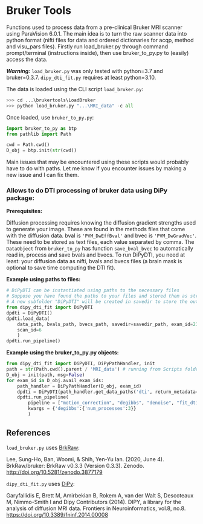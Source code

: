 # Bruker Tools

Functions used to process data from a pre-clinical Bruker MRI scanner using
ParaVision 6.0.1. The main idea is to turn the raw scanner data into python 
format (nifti files for data and ordered dictionaries for acqp, method and 
visu_pars files). Firstly run load_bruker.py through command prompt/terminal 
(instructions inside), then use bruker_to_py.py to (easily) access the data. 

***Warning:*** `load_bruker.py` was only tested with python=3.7 and bruker=0.3.7. `dipy_dti_fit.py` requires at least python=3.10.

The data is loaded using the CLI script `load_bruker.py`:
```py
>>> cd ...\brukertools\LoadBruker
>>> python load_bruker.py "...\MRI_data" -c all
```

Once loaded, use `bruker_to_py.py`:
```py
import bruker_to_py as btp
from pathlib import Path

cwd = Path.cwd()
D_obj = btp.init(str(cwd))
```

Main issues that may be encountered using these scripts would probably have to do with paths. Let me know if you encounter issues by making a new issue and I can fix them.

### Allows to do DTI processing of bruker data using DiPy package:

**Prerequisites:**

Diffusion processing requires knowing the diffusion gradient strengths used to generate your image. These are found in the methods files that come with the diffusion data. bval is `'PVM_DwEffBval'` and bvec is `'PVM_DwGradVec'`. These need to be stored as text files, each value separated by comma. The `DataObject` from `bruker_to_py` has function `save_bval_bvec` to automatically read in, process and save bvals and bvecs. To run DiPyDTI, you need at least: your diffusion data as nifti, bvals and bvecs files (a brain mask is optional to save time computing the DTI fit).

**Example using paths to files:**
```py
# DiPyDTI can be instantiated using paths to the necessary files
# Suppose you have found the paths to your files and stored them as strings
# A new subfolder "DiPyDTI" will be created in savedir to store the outputs
from dipy_dti_fit import DiPyDTI
dpdti = DiPyDTI()
dpdti.load_data(
    data_path, bvals_path, bvecs_path, savedir=savedir_path, exam_id=230215, 
    scan_id=6
    )
dpdti.run_pipeline()
```

**Example using the bruker_to_py.py objects:**
```py
from dipy_dti_fit import DiPyDTI, DiPyPathHandler, init
path = str(Path.cwd().parent / 'MRI_data') # running from Scripts folder next to MRI_data
D_obj = init(path, msg=False)
for exam_id in D_obj.avail_exam_ids:
    path_handler = DiPyPathHandler(D_obj, exam_id)
    dpdti = DiPyDTI(path_handler.get_data_paths('dti', return_metadata=True))
    dpdti.run_pipeline(
        pipeline = ["motion_correction", "degibbs", "denoise", "fit_dti"],
        kwargs = {'degibbs':{'num_processes':3}}
        )
```

## References

`load_bruker.py` uses [BrkRaw](https://github.com/BrkRaw/brkraw):

Lee, Sung-Ho, Ban, Woomi, & Shih, Yen-Yu Ian. (2020, June 4). BrkRaw/bruker: BrkRaw v0.3.3 (Version 0.3.3). Zenodo. http://doi.org/10.5281/zenodo.3877179

`dipy_dti_fit.py` uses [DiPy](https://github.com/dipy/dipy):

Garyfallidis E, Brett M, Amirbekian B, Rokem A, van der Walt S, Descoteaux M, Nimmo-Smith I and Dipy Contributors (2014). DIPY, a library for the analysis of diffusion MRI data. Frontiers in Neuroinformatics, vol.8, no.8. 
https://doi.org/10.3389/fninf.2014.00008